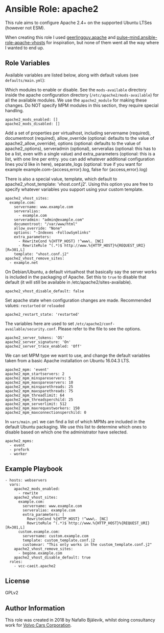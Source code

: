 Ansible Role: apache2
=========

This rule aims to configure Apache 2.4+ on the supported Ubuntu LTSes (however not ESM).

When creating this role I used [geerlingguy.apache](https://github.com/geerlingguy/ansible-role-apache) and [pulse-mind.ansible-role-apache-vhosts](https://github.com/pulse-mind/ansible-role-apache-vhosts) for inspiration, but none of them went all the way where I wanted to end up.

Role Variables
--------------

Available variables are listed below, along with default values (see `defaults/main.yml`):

Which modules to enable or disable. See the `mods-available` directory inside the apache configuration directory (`/etc/apache2/mods-available`) for all the available modules.
We use the `apache2_module` for making these changes. Do NOT specify MPM modules in this section, they require special handling.

    apache2_mods_enabled: []
    apache2_mods_disabled: []

Add a set of properties per virtualhost, including servername (required), documentroot (required), allow_override (optional: defaults to the value of apache2_allow_override), options (optional: defaults to the value of apache2_options), serveradmin (optional), serveralias (optional: this has to be a list, even with a single value) and extra_parameters (optional: this is a list, with one line per entry. you can add whatever additional configuration lines you'd like in here), separate_logs (optional: true if you want for example example.com-{access,error}.log, false for {access,error}.log)

There is also a special value, template, which default to apache2_vhost_template: 'vhost.conf.j2'. Using this option you are free to specify whatever variables you support using your custom template.

    apache2_vhost_sites:
      example.com:
        servername: www.example.com
        serveralias:
          - example.com
        serveradmin: "admin@example.com"
        documentroot: "/var/www/html"
        allow_override: "None"
        options: "-Indexes -FollowSymlinks"
        extra_parameters:
          - RewriteCond %{HTTP_HOST} !^www\. [NC]
          - RewriteRule ^(.*)$ http://www.%{HTTP_HOST}%{REQUEST_URI} [R=301,L]
        template: "vhost.conf.j2"
    apache2_vhost_remove_sites:
      - example.net

On Debian/Ubuntu, a default virtualhost that basically say the server works is included in the packaging of Apache.
Set this to `true` to disable that default (it will still be available in /etc/apache2/sites-available).

    apache2_vhost_disable_default: false

Set apache state when configuration changes are made.
Recommended values: `restarted` or `reloaded`

    apache2_restart_state: 'restarted'

The variables here are used to set `/etc/apache2/conf-available/security.conf`. Please refer to the file to see the options.

    apache2_server_tokens: 'OS'
    apache2_server_signature: 'On'
    apache2_server_trace_enabled: 'Off'

We can set MPM type we want to use, and change the default variables taken from a basic Apache installation on Ubuntu 16.04.3 LTS.

    apache2_mpm: 'event'
    apache2_mpm_startservers: 2
    apache2_mpm_minspareservers: 5
    apache2_mpm_maxspareservers: 10
    apache2_mpm_minsparethreads: 25
    apache2_mpm_maxsparethreads: 75
    apache2_mpm_threadlimit: 64
    apache2_mpm_threadsperchild: 25
    apache2_mpm_serverlimit: 512
    apache2_mpm_maxrequestworkers: 150
    apache2_mpm_maxconnectionsperchild: 0

In `vars/main.yml` we can find a list of which MPMs are included in the default Ubuntu packaging. We use this list to determine which ones to disable based on which one the administrator have selected.

    apache2_mpms:
      - event
      - prefork
      - worker

Example Playbook
----------------

    - hosts: webservers
      vars:
        apache2_mods_enabled:
          - rewrite
        apache2_vhost_sites:
          example.com:
            servername: www.example.com
            serveralias: example.com
            extra_parameters: |
              RewriteCond %{HTTP_HOST} !^www\. [NC]
              RewriteRule ^(.*)$ http://www.%{HTTP_HOST}%{REQUEST_URI} [R=301,L]
          custom.example.com:
            servername: custom.example.com
            template: custom_template.conf.j2
            customvar: "This only works in the custom_template.conf.j2"
        apache2_vhost_remove_sites:
          - begone.example.com
        apache2_vhost_disable_default: true
      roles:
        - vcc-caeit.apache2

License
-------

GPLv2

Author Information
------------------

This role was created in 2018 by Nafallo Bjälevik, whilst doing consultancy work for [Volvo Cars Corporation](http://www.volvocars.com/).
